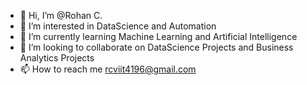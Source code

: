 - 👋 Hi, I’m @Rohan C.
- 👀 I’m interested in DataScience and Automation
- 🌱 I’m currently learning Machine Learning and Artificial Intelligence
- 💞️ I’m looking to collaborate on DataScience Projects and Business Analytics Projects
- 📫 How to reach me rcviit4196@gmail.com

<!---
R0han-C/R0han-C is a ✨ special ✨ repository because its `README.md` (this file) appears on your GitHub profile.
You can click the Preview link to take a look at your changes.
--->
